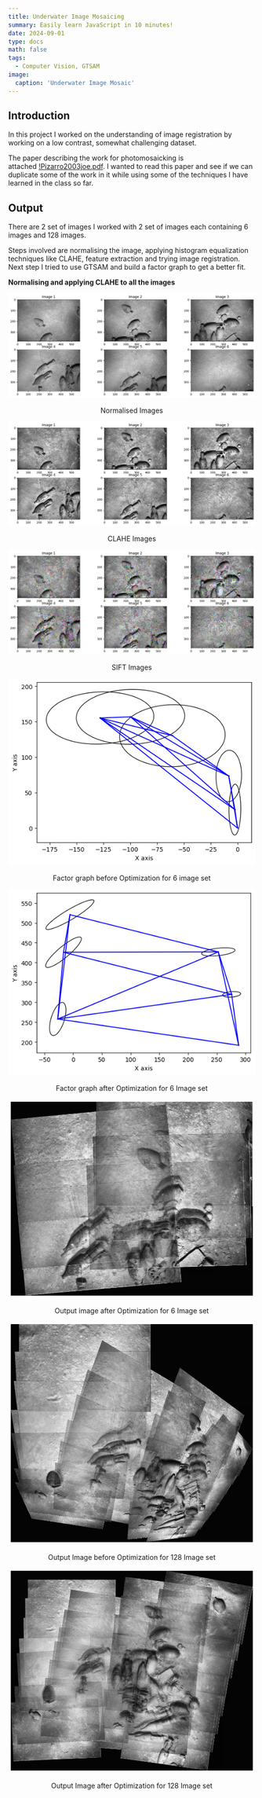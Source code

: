 ```yaml
---
title: Underwater Image Mosaicing
summary: Easily learn JavaScript in 10 minutes!
date: 2024-09-01
type: docs
math: false
tags:
  - Computer Vision, GTSAM
image:
  caption: 'Underwater Image Mosaic'
---
```



## Introduction

In this project I worked on the understanding of image registration by working on a low contrast, somewhat challenging dataset. 

The paper describing the work for photomosaicking is attached [!Pizarro2003joe.pdf](pizarro2003joe.pdf). I wanted to read this paper and see if we can duplicate some of the work in it while using some of the techniques I have learned in the class so far. 



## Output
There are 2 set of images I worked with 2 set of images each containing 6 images and 128 images.

Steps involved are normalising the image, applying histogram equalization techniques like CLAHE, feature extraction and trying image registration. Next step I tried to use GTSAM and build a factor graph to get a better fit.

**Normalising and applying CLAHE to all the images**

![normalised images](6_image_set_norm.png)
<p align="center">
<it>Normalised Images</it>

![clahe images](6_image_set_clahe.png)
<p align="center">
<it>CLAHE Images</it>

![sift images](6_image_sift.png)
<p align="center">
<it>SIFT Images</it>

![before optimization](before_optimization.png)
<p align="center">
<it>Factor graph before Optimization for 6 image set</it>

![before optimization](after_optimization.png)
<p align="center">
<it>Factor graph after Optimization for 6 Image set</it>

![bundle adjustment](output_bundleadjustment.png)
<p align="center">
<it>Output image after Optimization for 6 Image set</it>

![bundle adjustment](128_without_bundle_Adjustment.png)
<p align="center">
<it>Output Image before Optimization for 128 Image set</it>

![bundle adjustment](128_after.png)
<p align="center">
<it>Output Image after Optimization for 128 Image set</it>







 


